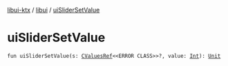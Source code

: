 [libui-ktx](../index.md) / [libui](index.md) / [uiSliderSetValue](./ui-slider-set-value.md)

# uiSliderSetValue

`fun uiSliderSetValue(s: `[`CValuesRef`](../kotlinx.cinterop/-c-values-ref/index.md)`<<ERROR CLASS>>?, value: `[`Int`](https://kotlinlang.org/api/latest/jvm/stdlib/kotlin/-int/index.html)`): `[`Unit`](https://kotlinlang.org/api/latest/jvm/stdlib/kotlin/-unit/index.html)